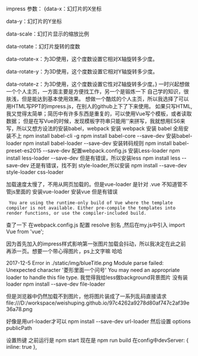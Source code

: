 impress 参数：
{data-x：幻灯片的X坐标

data-y：幻灯片的Y坐标

data-scale：幻灯片显示的缩放比例

data-rotate：幻灯片旋转的度数

data-rotate-x：为3D使用，这个度数设置它相对X轴旋转多少度。

data-rotate-y：为3D使用，这个度数设置它相对Y轴旋转多少度。

data-rotate-z：为3D使用，这个度数设置它性对Z轴旋转多少度。}
一时兴起想做一个个人主页，一方面主要是方便找工作，另一个是锻炼一下 自己学的知识，很肤浅，但是能达到基本使用效果。
想做一个酷炫的个人主页，所以我选择了可以用HTML写PPT的impress.js，在别人的github上下了下来使用。
如果只写HTML,我又觉得太简单；简历中有许多东西是重复的，可以使用Vue写个模板，或者读取数据；
但是在写Vue的时候，发现模板字符串只能用''来拼写，我就想用ES6来写，所以又想方设法的安装babel，webpack
安装 webpack 
安装 babel 全局安装不上
npm install babel-cli -g
npm install babel-core --save-dev
安装babel-loader
npm install babel-loader --save-dev
安装转码规则
npm install babel-preset-es2015 --save-dev
    配置webpack.config.js
安装Less-loader
npm install less-loader --save-dev
但是有错误，所以安装less npm install less --save-dev
还是有错误，找不到 style-loader,所以安装 npm install --save-dev style-loader css-loader

加载速度太慢了，不用从网页加载的。但是vue-loader 是针对 .vue 不知道管不管js里面的
安装vue-loader 
安装vue
但是有错误
``` 
 You are using the runtime-only build of Vue where the template compiler is not available. Either pre-compile the templates into render functions, or use the compiler-included build.
 ```
查了一下 在webpack.config.js 配置 resolve 别名 ,然后在my.js中引入 import Vue from 'vue';

因为首先加入的impress样式影响第一张图片加载会抖动，所以我决定在此之前 再添一页。想要一个带心得图片，ps上文字嘛 哈哈 

2017-12-5
Error in ./static/img/blueTitle.png
Module parse failed: Unexpected character '菱形里面一个问号'
You may need an appropriate loader to handle this file type.
我觉得我给less做background背景图片 没有装loader
npm install --save-dev file-loader

但是浏览器中仍然加载不到图片，他将图片装成了一系列乱码直接请求file:///D:/workspace/weishuping.github.io/97c4262a9278d80af747c2af39e36a78.png

好像是用url-loader才可以
npm install --save-dev url-loader
然后设置 options publicPath

设置热键 之前运行是 npm start 现在是 npm run build 
在config中devServer: { inline: true },